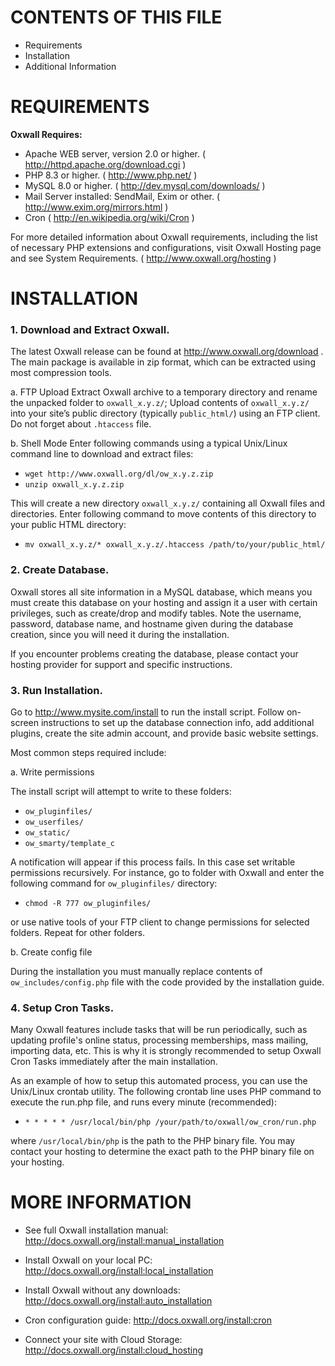 # CONTENTS OF THIS FILE

* Requirements
* Installation
* Additional Information

# REQUIREMENTS

**Oxwall Requires:**

- Apache WEB server, version 2.0 or higher. ( http://httpd.apache.org/download.cgi )
- PHP 8.3 or higher. ( http://www.php.net/ )
- MySQL 8.0 or higher. ( http://dev.mysql.com/downloads/ )
- Mail Server installed: SendMail, Exim or other. ( http://www.exim.org/mirrors.html )
- Cron ( http://en.wikipedia.org/wiki/Cron )

For more detailed information about Oxwall requirements, including the list of necessary PHP extensions and configurations, visit Oxwall Hosting page and see System Requirements. ( http://www.oxwall.org/hosting )

# INSTALLATION

### 1. Download and Extract Oxwall.

The latest Oxwall release can be found at http://www.oxwall.org/download . The main package is available in zip format, which can be extracted using most compression tools.

a. FTP Upload 
Extract Oxwall archive to a temporary directory and rename the unpacked folder to ```oxwall_x.y.z/```;
Upload contents of ```oxwall_x.y.z/``` into your site’s public directory (typically ```public_html/```) using an FTP client. Do not forget about ```.htaccess``` file.
 
b. Shell Mode
Enter following commands using a typical Unix/Linux command line to download and extract files:

- ```wget http://www.oxwall.org/dl/ow_x.y.z.zip```
- ```unzip oxwall_x.y.z.zip```

This will create a new directory ```oxwall_x.y.z/``` containing all Oxwall files and directories. Enter following command to move contents of this directory to your public HTML directory: 

- ```mv oxwall_x.y.z/* oxwall_x.y.z/.htaccess /path/to/your/public_html/```
 
### 2. Create Database.

Oxwall stores all site information in a MySQL database, which means you must create this database on your hosting and assign it a user with certain privileges, such as create/drop and modify tables.
Note the username, password, database name, and hostname given during the database creation, since you will need it during the installation.

If you encounter problems creating the database, please contact your hosting provider for support and specific instructions. 

### 3. Run Installation.

Go to http://www.mysite.com/install to run the install script. Follow on-screen instructions to set up the database connection info, add additional plugins, create the site admin account, and provide basic website settings.

Most common steps required include:

a. Write permissions

The install script will attempt to write to these folders:
 
 - ```ow_pluginfiles/```
 - ```ow_userfiles/```
 - ```ow_static/```
 - ```ow_smarty/template_c```
 
A notification will appear if this process fails. In this case set writable permissions recursively. For instance, go to folder with Oxwall and enter the following command for ```ow_pluginfiles/``` directory:
 
 - ```chmod -R 777 ow_pluginfiles/```

or use native tools of your FTP client to change permissions for selected folders. Repeat for other folders. 
 
b. Create config file

During the installation you must manually replace contents of ```ow_includes/config.php``` file with the code provided by the installation guide.
 
### 4. Setup Cron Tasks.

Many Oxwall features include tasks that will be run periodically, such as updating profile's online status, processing memberships, mass mailing, importing data, etc. This is why it is strongly recommended to setup Oxwall Cron Tasks immediately after the main installation. 

As an example of how to setup this automated process, you can use the Unix/Linux crontab utility. The following crontab line uses PHP command to execute the run.php file, and runs every minute (recommended):

- ```* * * * * /usr/local/bin/php /your/path/to/oxwall/ow_cron/run.php```

where ```/usr/local/bin/php``` is the path to the PHP binary file. You may contact your hosting to determine the exact path to the PHP binary file on your hosting.

# MORE INFORMATION

- See full Oxwall installation manual: http://docs.oxwall.org/install:manual_installation

- Install Oxwall on your local PC: http://docs.oxwall.org/install:local_installation

- Install Oxwall without any downloads: http://docs.oxwall.org/install:auto_installation

- Cron configuration guide: http://docs.oxwall.org/install:cron

- Connect your site with Cloud Storage: http://docs.oxwall.org/install:cloud_hosting
